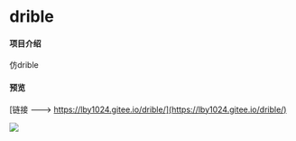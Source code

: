 # drible

#### 项目介绍
仿drible

#### 预览

[链接 ---> https://lby1024.gitee.io/drible/](https://lby1024.gitee.io/drible/)

![](https://note.youdao.com/yws/public/resource/f2e5d0847ae32074ea07dfbcd3fb7af8/xmlnote/190311C1495A4F98957B7E4AD943335F/24672)
